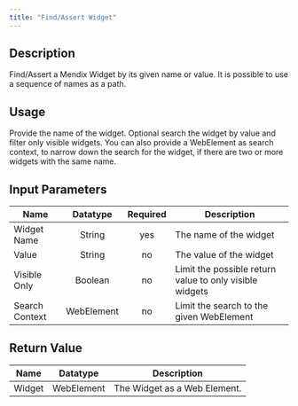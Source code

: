 ```yaml
---
title: "Find/Assert Widget"
---
```

## Description
Find/Assert a Mendix Widget by its given name or value.
It is possible to use a sequence of names as a path.

## Usage
Provide the name of the widget.
Optional search the widget by value and filter only visible widgets.
You can also provide a WebElement as search context, to narrow down the search for the widget, if there are two or more widgets with the same name.
## Input Parameters

Name | Datatype | Required | Description
---- |:--------:| :-------:|---------------
Widget Name | String | yes | The name of the widget
Value | String |no | The value of the widget
Visible Only | Boolean | no | Limit the possible return value to only visible widgets
Search Context | WebElement | no | Limit the search to the given WebElement
## Return Value

Name | Datatype | Description
---- | :---------: | ---------------
Widget | WebElement | The Widget as a Web Element.

